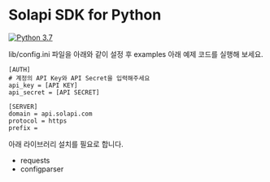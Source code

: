 # Solapi SDK for Python

[![Python 3.7](https://img.shields.io/badge/python-3.7-blue.svg)](https://www.python.org/downloads/release/python-370/)


lib/config.ini 파일을 아래와 같이 설정 후 examples 아래 예제 코드를 실행해 보세요.
```
[AUTH]
# 계정의 API Key와 API Secret을 입력해주세요
api_key = [API KEY]
api_secret = [API SECRET]

[SERVER]
domain = api.solapi.com
protocol = https
prefix =
```

아래 라이브러리 설치를 필요로 합니다.
- requests
- configparser
